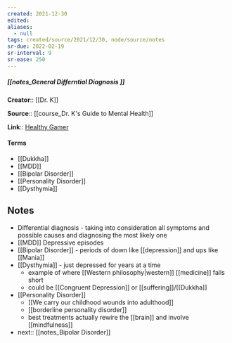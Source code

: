 ```yaml
---
created: 2021-12-30 
edited: 
aliases:
  - null
tags: created/source/2021/12/30, node/source/notes
sr-due: 2022-02-19
sr-interval: 9
sr-ease: 250
---
```


##### [[notes_General Differntial Diagnosis ]]
**Creator**:: [[Dr. K]]
 
**Source**:: [[course_Dr. K's Guide to Mental Health]]

**Link**:: [Healthy Gamer](https://coaching.healthygamer.gg/guide/lessons/general-differential-diagnosis)

#### Terms
- [[Dukkha]]
- [[MDD]]
- [[Bipolar Disorder]]
- [[Personality Disorder]]
- [[Dysthymia]]

## Notes
- Differential diagnosis - taking into consideration all symptoms and possible causes and diagnosing the most likely one
- [[MDD]]  Depressive episodes
- [[Bipolar Disorder]] - periods of down like [[depression]] and ups like [[Mania]]
- [[Dysthymia]] - just depressed for years at a time
	- example of where [[Western philosophy|western]] [[medicine]] falls short
	- could be [[Congruent Depression]] or [[suffering]]/[[Dukkha]]
- [[Personality Disorder]] 
	- [[We carry our childhood wounds into adulthood]]
	- [[borderline personality disorder]]
	- best treatments actually rewire the [[brain]] and involve [[mindfulness]]
- next:: [[notes_Bipolar Disorder]]